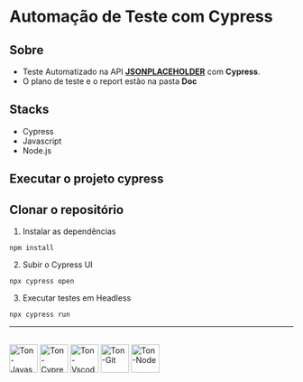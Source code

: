 # Automação de Teste com Cypress

## Sobre

- Teste Automatizado na API **[JSONPLACEHOLDER](https://jsonplaceholder.typicode.com)** com **Cypress**.
- O plano de teste e o report estão na pasta **Doc**


## Stacks
- Cypress
- Javascript
- Node.js

## Executar o projeto cypress

## Clonar o repositório
1. Instalar as dependências
```
npm install
```
2. Subir o Cypress UI
```
npx cypress open 
```
3. Executar testes em Headless
```
npx cypress run 
```

<hr>

<div style="display: inline-block">
  <br>
  <img align="center" alt="Ton-Javascript" heigh="50" width="50" src="https://cdn.jsdelivr.net/gh/devicons/devicon@latest/icons/javascript/javascript-original.svg" />        
  <img align="center" alt="Ton-Cypress" heigh="50" width="50" src="https://cdn.jsdelivr.net/gh/devicons/devicon@latest/icons/cypressio/cypressio-original.svg"/>
  <img align="center" alt="Ton-Vscode" heigh="50" width="50" src="https://cdn.jsdelivr.net/gh/devicons/devicon@latest/icons/vscode/vscode-original.svg" />
  <img align="center" alt="Ton-Git" heigh="50" width="50" src="https://cdn.jsdelivr.net/gh/devicons/devicon@latest/icons/git/git-original.svg" />
  <img align="center" alt="Ton-Node" heigh="50" width="50" src="https://cdn.jsdelivr.net/gh/devicons/devicon@latest/icons/nodejs/nodejs-original.svg"/>
</div>

